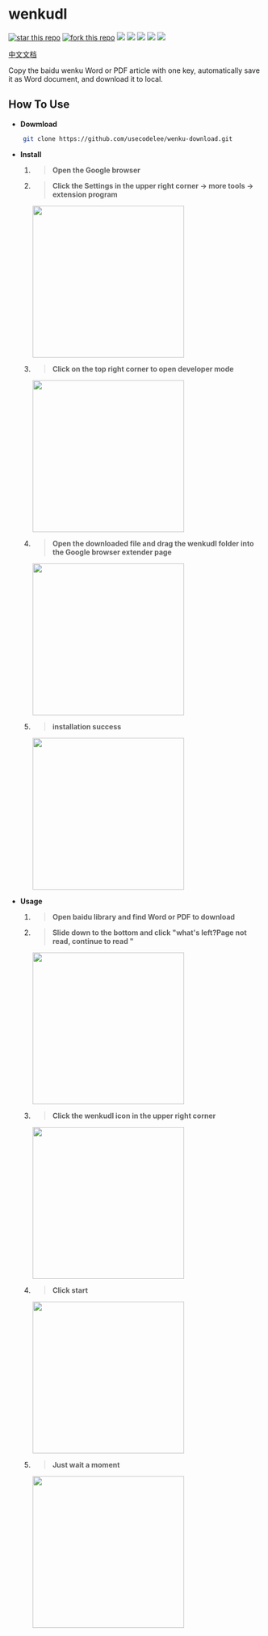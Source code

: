 # wenkudl

[![star this repo](http://githubbadges.com/star.svg?user=usecodelee&repo=wenku-download&style=default)](https://github.com/usecodelee/wenku-download)
[![fork this repo](http://githubbadges.com/fork.svg?user=usecodelee&repo=wenku-download&style=default)](https://github.com/usecodelee/wenku-download/fork) ![](https://img.shields.io/badge/wenkudl-v1.0-green.svg) ![](https://img.shields.io/badge/language-javascript-yellow.svg) ![](https://img.shields.io/badge/use-extension-orange.svg) ![](https://img.shields.io/badge/javascript-90.0%25-lightgrey.svg) ![](https://img.shields.io/badge/licence-MIT-blue.svg)

[中文文档](https://github.com/usecodelee/wenku-download/blob/master/README_zh.md)

Copy the baidu wenku Word or PDF article with one key, automatically save it as Word document, and download it to local.

## How To Use

- **Dowmload**

```bash
    git clone https://github.com/usecodelee/wenku-download.git
```

- **Install**

    1. > **Open the Google browser**
    
    2. > **Click the Settings in the upper right corner -> more tools -> extension program**
    
        <img src="https://github.com/usecodelee/wenku-download/blob/master/images/1.jpg" width="300" hegiht="150" align=center />
        
    3. > **Click on the top right corner to open developer mode**
    
        <img src="https://github.com/usecodelee/wenku-download/blob/master/images/2.jpg" width="300" hegiht="150" align=center />
        
    4. > **Open the downloaded file and drag the wenkudl folder into the Google browser extender page**
    
        <img src="https://github.com/usecodelee/wenku-download/blob/master/images/3.jpg" width="300" hegiht="150" align=center />
        
    5. > **installation success**
    
        <img src="https://github.com/usecodelee/wenku-download/blob/master/images/4.jpg" width="300" hegiht="150" align=center />
    
- **Usage**

    1. > **Open baidu library and find Word or PDF to download**
    
    2. > **Slide down to the bottom and click "what's left?Page not read, continue to read "**
    
        <img src="https://github.com/usecodelee/wenku-download/blob/master/images/5.jpg" width="300" hegiht="150" align=center />
        
    3. > **Click the wenkudl icon in the upper right corner**
    
        <img src="https://github.com/usecodelee/wenku-download/blob/master/images/6.jpg" width="300" hegiht="150" align=center />
        
    4. > **Click start**
    
        <img src="https://github.com/usecodelee/wenku-download/blob/master/images/7.jpg" width="300" hegiht="150" align=center />
        
    5. > **Just wait a moment**
    
        <img src="https://github.com/usecodelee/wenku-download/blob/master/images/8.jpg" width="300" hegiht="150" align=center />
